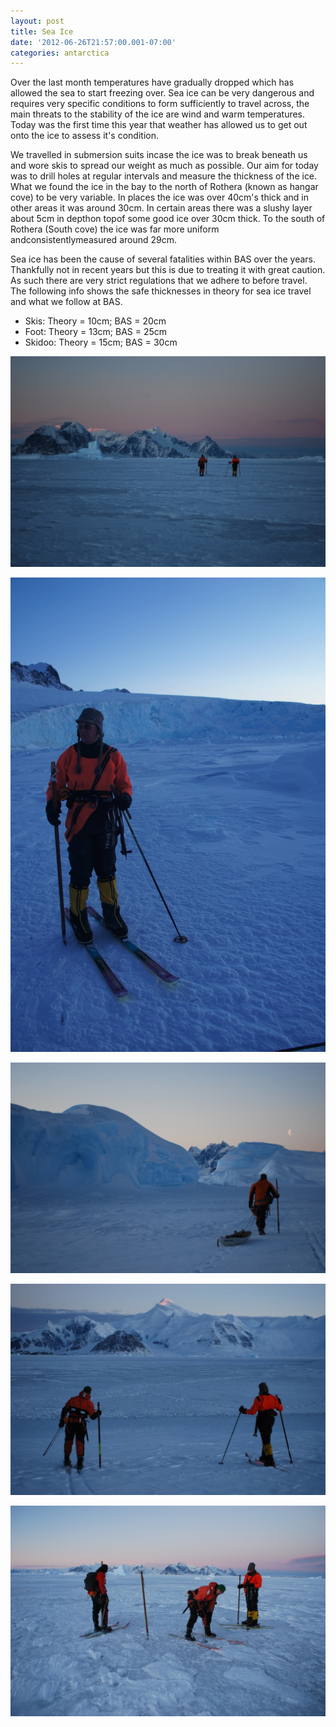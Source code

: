 ```yaml
---
layout: post
title: Sea Ice
date: '2012-06-26T21:57:00.001-07:00'
categories: antarctica
---
```


Over the last month temperatures have gradually dropped which has allowed the sea to start freezing over. Sea ice can be very dangerous and requires very specific conditions to form sufficiently to travel across, the main threats to the stability of the ice are wind and warm temperatures. Today was the first time this year that weather has allowed us to get out onto the ice to assess it's condition.

We travelled in submersion suits incase the ice was to break beneath us and wore skis to spread our weight as much as possible. Our aim for today was to drill holes at regular intervals and measure the thickness of the ice. What we found the ice in the bay to the north of Rothera (known as hangar cove) to be very variable. In places the ice was over 40cm's thick and in other areas it was around 30cm. In certain areas there was a slushy layer about 5cm in depthon topof some good ice over 30cm thick. To the south of Rothera (South cove) the ice was far more uniform andconsistentlymeasured around 29cm.

Sea ice has been the cause of several fatalities within BAS over the years. Thankfully not in recent years but this is due to treating it with great caution. As such there are very strict regulations that we adhere to before travel. The following info shows the safe thicknesses in theory for sea ice travel and what we follow at BAS.

- Skis: Theory = 10cm; BAS = 20cm
- Foot: Theory = 13cm; BAS = 25cm
- Skidoo: Theory = 15cm; BAS = 30cm

![Not a bad days work](/photos/blogger-posts/SI1.jpg)

![Sir Dave on the ice](/photos/blogger-posts/SI2.jpg)

![Steve drew the short straw and had to drag the pulk containing rescue kit](/photos/blogger-posts/SI3.jpg)

![Probing the ice as we go](/photos/blogger-posts/SI4.jpg)

![Drilling threw and then measuring the thickness](/photos/blogger-posts/SI5.jpg)
